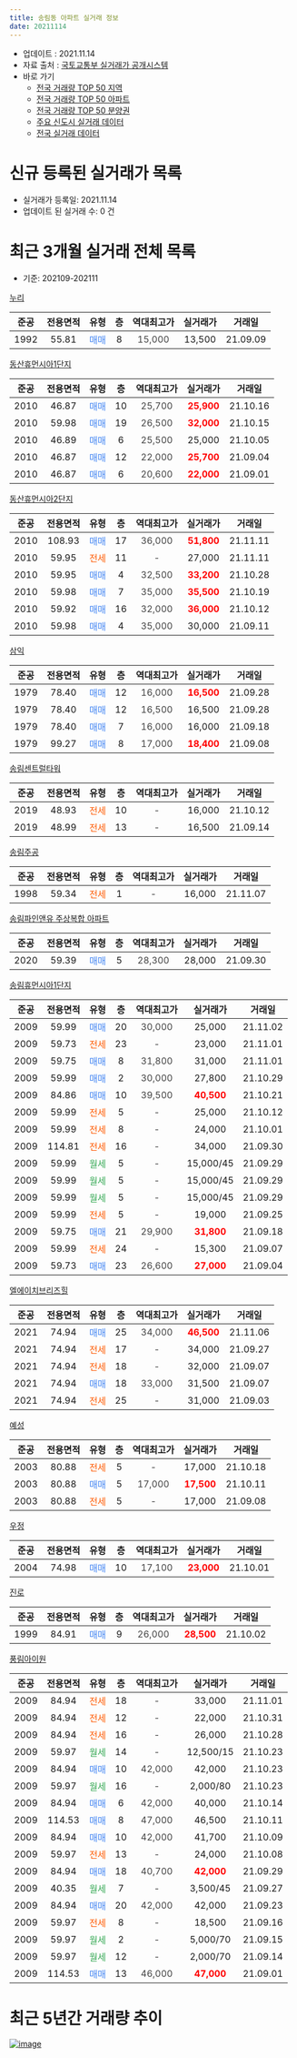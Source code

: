 ```yaml
---
title: 송림동 아파트 실거래 정보
date: 20211114
---
```


* 업데이트 : 2021.11.14
* 자료 출처 : [국토교통부 실거래가 공개시스템](http://rt.molit.go.kr)
* 바로 가기
    * [전국 거래량 TOP 50 지역](https://apt-info.github.io/apt-trade-info/tr)
    * [전국 거래량 TOP 50 아파트](https://apt-info.github.io/apt-trade-info/ta)
    * [전국 거래량 TOP 50 분양권](https://apt-info.github.io/apt-trade-info/tb)
    * [주요 신도시 실거래 데이터](https://apt-info.github.io/apt-trade-info/newtown)
    * [전국 실거래 데이터](https://apt-info.github.io/apt-trade-info/all)



<script async src="https://pagead2.googlesyndication.com/pagead/js/adsbygoogle.js"></script>
<!-- 기본광고 -->
<ins class="adsbygoogle"
     style="display:block"
     data-ad-client="ca-pub-1142216861245946"
     data-ad-slot="4805727019"
     data-ad-format="auto"
     data-full-width-responsive="true"></ins>
<script>
     (adsbygoogle = window.adsbygoogle || []).push({});
</script>


# 신규 등록된 실거래가 목록

* 실거래가 등록일: 2021.11.14
* 업데이트 된 실거래 수: 0 건




<script async src="https://pagead2.googlesyndication.com/pagead/js/adsbygoogle.js"></script>
<!-- 기본광고 -->
<ins class="adsbygoogle"
     style="display:block"
     data-ad-client="ca-pub-1142216861245946"
     data-ad-slot="4805727019"
     data-ad-format="auto"
     data-full-width-responsive="true"></ins>
<script>
     (adsbygoogle = window.adsbygoogle || []).push({});
</script>


# 최근 3개월 실거래 전체 목록
* 기준: 202109-202111


[누리](https://search.naver.com/search.naver?query=%EB%88%84%EB%A6%AC)

|준공|전용면적|유형|층|역대최고가|실거래가|거래일|
|:---:|:---:|:---:|:---:|:---:|:---:|:---:|
|1992|55.81|<span style="color:#4285F3">매매</span>|8|<span style="color:#444444">15,000</span>|13,500|21.09.09|

[동산휴먼시아1단지](https://search.naver.com/search.naver?query=%EB%8F%99%EC%82%B0%ED%9C%B4%EB%A8%BC%EC%8B%9C%EC%95%841%EB%8B%A8%EC%A7%80)

|준공|전용면적|유형|층|역대최고가|실거래가|거래일|
|:---:|:---:|:---:|:---:|:---:|:---:|:---:|
|2010|46.87|<span style="color:#4285F3">매매</span>|10|<span style="color:#444444">25,700</span>|<b><span style="color:#FF0000">25,900</span></b>|21.10.16|
|2010|59.98|<span style="color:#4285F3">매매</span>|19|<span style="color:#444444">26,500</span>|<b><span style="color:#FF0000">32,000</span></b>|21.10.15|
|2010|46.89|<span style="color:#4285F3">매매</span>|6|<span style="color:#444444">25,500</span>|25,000|21.10.05|
|2010|46.87|<span style="color:#4285F3">매매</span>|12|<span style="color:#444444">22,000</span>|<b><span style="color:#FF0000">25,700</span></b>|21.09.04|
|2010|46.87|<span style="color:#4285F3">매매</span>|6|<span style="color:#444444">20,600</span>|<b><span style="color:#FF0000">22,000</span></b>|21.09.01|

[동산휴먼시아2단지](https://search.naver.com/search.naver?query=%EB%8F%99%EC%82%B0%ED%9C%B4%EB%A8%BC%EC%8B%9C%EC%95%842%EB%8B%A8%EC%A7%80)

|준공|전용면적|유형|층|역대최고가|실거래가|거래일|
|:---:|:---:|:---:|:---:|:---:|:---:|:---:|
|2010|108.93|<span style="color:#4285F3">매매</span>|17|<span style="color:#444444">36,000</span>|<b><span style="color:#FF0000">51,800</span></b>|21.11.11|
|2010|59.95|<span style="color:#FF5A00">전세</span>|11|<span style="color:#444444">-</span>|27,000|21.11.11|
|2010|59.95|<span style="color:#4285F3">매매</span>|4|<span style="color:#444444">32,500</span>|<b><span style="color:#FF0000">33,200</span></b>|21.10.28|
|2010|59.98|<span style="color:#4285F3">매매</span>|7|<span style="color:#444444">35,000</span>|<b><span style="color:#FF0000">35,500</span></b>|21.10.19|
|2010|59.92|<span style="color:#4285F3">매매</span>|16|<span style="color:#444444">32,000</span>|<b><span style="color:#FF0000">36,000</span></b>|21.10.12|
|2010|59.98|<span style="color:#4285F3">매매</span>|4|<span style="color:#444444">35,000</span>|30,000|21.09.11|

[삼익](https://search.naver.com/search.naver?query=%EC%82%BC%EC%9D%B5)

|준공|전용면적|유형|층|역대최고가|실거래가|거래일|
|:---:|:---:|:---:|:---:|:---:|:---:|:---:|
|1979|78.40|<span style="color:#4285F3">매매</span>|12|<span style="color:#444444">16,000</span>|<b><span style="color:#FF0000">16,500</span></b>|21.09.28|
|1979|78.40|<span style="color:#4285F3">매매</span>|12|<span style="color:#444444">16,500</span>|16,500|21.09.28|
|1979|78.40|<span style="color:#4285F3">매매</span>|7|<span style="color:#444444">16,000</span>|16,000|21.09.18|
|1979|99.27|<span style="color:#4285F3">매매</span>|8|<span style="color:#444444">17,000</span>|<b><span style="color:#FF0000">18,400</span></b>|21.09.08|

[송림센트럴타워](https://search.naver.com/search.naver?query=%EC%86%A1%EB%A6%BC%EC%84%BC%ED%8A%B8%EB%9F%B4%ED%83%80%EC%9B%8C)

|준공|전용면적|유형|층|역대최고가|실거래가|거래일|
|:---:|:---:|:---:|:---:|:---:|:---:|:---:|
|2019|48.93|<span style="color:#FF5A00">전세</span>|10|<span style="color:#444444">-</span>|16,000|21.10.12|
|2019|48.99|<span style="color:#FF5A00">전세</span>|13|<span style="color:#444444">-</span>|16,500|21.09.14|

[송림주공](https://search.naver.com/search.naver?query=%EC%86%A1%EB%A6%BC%EC%A3%BC%EA%B3%B5)

|준공|전용면적|유형|층|역대최고가|실거래가|거래일|
|:---:|:---:|:---:|:---:|:---:|:---:|:---:|
|1998|59.34|<span style="color:#FF5A00">전세</span>|1|<span style="color:#444444">-</span>|16,000|21.11.07|

[송림파인앤유 주상복합 아파트](https://search.naver.com/search.naver?query=%EC%86%A1%EB%A6%BC%ED%8C%8C%EC%9D%B8%EC%95%A4%EC%9C%A0+%EC%A3%BC%EC%83%81%EB%B3%B5%ED%95%A9+%EC%95%84%ED%8C%8C%ED%8A%B8)

|준공|전용면적|유형|층|역대최고가|실거래가|거래일|
|:---:|:---:|:---:|:---:|:---:|:---:|:---:|
|2020|59.39|<span style="color:#4285F3">매매</span>|5|<span style="color:#444444">28,300</span>|28,000|21.09.30|

[송림휴먼시아1단지](https://search.naver.com/search.naver?query=%EC%86%A1%EB%A6%BC%ED%9C%B4%EB%A8%BC%EC%8B%9C%EC%95%841%EB%8B%A8%EC%A7%80)

|준공|전용면적|유형|층|역대최고가|실거래가|거래일|
|:---:|:---:|:---:|:---:|:---:|:---:|:---:|
|2009|59.99|<span style="color:#4285F3">매매</span>|20|<span style="color:#444444">30,000</span>|25,000|21.11.02|
|2009|59.73|<span style="color:#FF5A00">전세</span>|23|<span style="color:#444444">-</span>|23,000|21.11.01|
|2009|59.75|<span style="color:#4285F3">매매</span>|8|<span style="color:#444444">31,800</span>|31,000|21.11.01|
|2009|59.99|<span style="color:#4285F3">매매</span>|2|<span style="color:#444444">30,000</span>|27,800|21.10.29|
|2009|84.86|<span style="color:#4285F3">매매</span>|10|<span style="color:#444444">39,500</span>|<b><span style="color:#FF0000">40,500</span></b>|21.10.21|
|2009|59.99|<span style="color:#FF5A00">전세</span>|5|<span style="color:#444444">-</span>|25,000|21.10.12|
|2009|59.99|<span style="color:#FF5A00">전세</span>|8|<span style="color:#444444">-</span>|24,000|21.10.01|
|2009|114.81|<span style="color:#FF5A00">전세</span>|16|<span style="color:#444444">-</span>|34,000|21.09.30|
|2009|59.99|<span style="color:#34A853">월세</span>|5|<span style="color:#444444">-</span>|15,000/45|21.09.29|
|2009|59.99|<span style="color:#34A853">월세</span>|5|<span style="color:#444444">-</span>|15,000/45|21.09.29|
|2009|59.99|<span style="color:#34A853">월세</span>|5|<span style="color:#444444">-</span>|15,000/45|21.09.29|
|2009|59.99|<span style="color:#FF5A00">전세</span>|5|<span style="color:#444444">-</span>|19,000|21.09.25|
|2009|59.75|<span style="color:#4285F3">매매</span>|21|<span style="color:#444444">29,900</span>|<b><span style="color:#FF0000">31,800</span></b>|21.09.18|
|2009|59.99|<span style="color:#FF5A00">전세</span>|24|<span style="color:#444444">-</span>|15,300|21.09.07|
|2009|59.73|<span style="color:#4285F3">매매</span>|23|<span style="color:#444444">26,600</span>|<b><span style="color:#FF0000">27,000</span></b>|21.09.04|

[엘에이치브리즈힐](https://search.naver.com/search.naver?query=%EC%97%98%EC%97%90%EC%9D%B4%EC%B9%98%EB%B8%8C%EB%A6%AC%EC%A6%88%ED%9E%90)

|준공|전용면적|유형|층|역대최고가|실거래가|거래일|
|:---:|:---:|:---:|:---:|:---:|:---:|:---:|
|2021|74.94|<span style="color:#4285F3">매매</span>|25|<span style="color:#444444">34,000</span>|<b><span style="color:#FF0000">46,500</span></b>|21.11.06|
|2021|74.94|<span style="color:#FF5A00">전세</span>|17|<span style="color:#444444">-</span>|34,000|21.09.27|
|2021|74.94|<span style="color:#FF5A00">전세</span>|18|<span style="color:#444444">-</span>|32,000|21.09.07|
|2021|74.94|<span style="color:#4285F3">매매</span>|18|<span style="color:#444444">33,000</span>|31,500|21.09.07|
|2021|74.94|<span style="color:#FF5A00">전세</span>|25|<span style="color:#444444">-</span>|31,000|21.09.03|

[예성](https://search.naver.com/search.naver?query=%EC%98%88%EC%84%B1)

|준공|전용면적|유형|층|역대최고가|실거래가|거래일|
|:---:|:---:|:---:|:---:|:---:|:---:|:---:|
|2003|80.88|<span style="color:#FF5A00">전세</span>|5|<span style="color:#444444">-</span>|17,000|21.10.18|
|2003|80.88|<span style="color:#4285F3">매매</span>|5|<span style="color:#444444">17,000</span>|<b><span style="color:#FF0000">17,500</span></b>|21.10.11|
|2003|80.88|<span style="color:#FF5A00">전세</span>|5|<span style="color:#444444">-</span>|17,000|21.09.08|


<script async src="https://pagead2.googlesyndication.com/pagead/js/adsbygoogle.js"></script>
<!-- 기본광고 -->
<ins class="adsbygoogle"
     style="display:block"
     data-ad-client="ca-pub-1142216861245946"
     data-ad-slot="4805727019"
     data-ad-format="auto"
     data-full-width-responsive="true"></ins>
<script>
     (adsbygoogle = window.adsbygoogle || []).push({});
</script>


[우정](https://search.naver.com/search.naver?query=%EC%9A%B0%EC%A0%95)

|준공|전용면적|유형|층|역대최고가|실거래가|거래일|
|:---:|:---:|:---:|:---:|:---:|:---:|:---:|
|2004|74.98|<span style="color:#4285F3">매매</span>|10|<span style="color:#444444">17,100</span>|<b><span style="color:#FF0000">23,000</span></b>|21.10.01|

[진로](https://search.naver.com/search.naver?query=%EC%A7%84%EB%A1%9C)

|준공|전용면적|유형|층|역대최고가|실거래가|거래일|
|:---:|:---:|:---:|:---:|:---:|:---:|:---:|
|1999|84.91|<span style="color:#4285F3">매매</span>|9|<span style="color:#444444">26,000</span>|<b><span style="color:#FF0000">28,500</span></b>|21.10.02|

[풍림아이원](https://search.naver.com/search.naver?query=%ED%92%8D%EB%A6%BC%EC%95%84%EC%9D%B4%EC%9B%90)

|준공|전용면적|유형|층|역대최고가|실거래가|거래일|
|:---:|:---:|:---:|:---:|:---:|:---:|:---:|
|2009|84.94|<span style="color:#FF5A00">전세</span>|18|<span style="color:#444444">-</span>|33,000|21.11.01|
|2009|84.94|<span style="color:#FF5A00">전세</span>|12|<span style="color:#444444">-</span>|22,000|21.10.31|
|2009|84.94|<span style="color:#FF5A00">전세</span>|16|<span style="color:#444444">-</span>|26,000|21.10.28|
|2009|59.97|<span style="color:#34A853">월세</span>|14|<span style="color:#444444">-</span>|12,500/15|21.10.23|
|2009|84.94|<span style="color:#4285F3">매매</span>|10|<span style="color:#444444">42,000</span>|42,000|21.10.23|
|2009|59.97|<span style="color:#34A853">월세</span>|16|<span style="color:#444444">-</span>|2,000/80|21.10.23|
|2009|84.94|<span style="color:#4285F3">매매</span>|6|<span style="color:#444444">42,000</span>|40,000|21.10.14|
|2009|114.53|<span style="color:#4285F3">매매</span>|8|<span style="color:#444444">47,000</span>|46,500|21.10.11|
|2009|84.94|<span style="color:#4285F3">매매</span>|10|<span style="color:#444444">42,000</span>|41,700|21.10.09|
|2009|59.97|<span style="color:#FF5A00">전세</span>|13|<span style="color:#444444">-</span>|24,000|21.10.08|
|2009|84.94|<span style="color:#4285F3">매매</span>|18|<span style="color:#444444">40,700</span>|<b><span style="color:#FF0000">42,000</span></b>|21.09.29|
|2009|40.35|<span style="color:#34A853">월세</span>|7|<span style="color:#444444">-</span>|3,500/45|21.09.27|
|2009|84.94|<span style="color:#4285F3">매매</span>|20|<span style="color:#444444">42,000</span>|42,000|21.09.23|
|2009|59.97|<span style="color:#FF5A00">전세</span>|8|<span style="color:#444444">-</span>|18,500|21.09.16|
|2009|59.97|<span style="color:#34A853">월세</span>|2|<span style="color:#444444">-</span>|5,000/70|21.09.15|
|2009|59.97|<span style="color:#34A853">월세</span>|12|<span style="color:#444444">-</span>|2,000/70|21.09.14|
|2009|114.53|<span style="color:#4285F3">매매</span>|13|<span style="color:#444444">46,000</span>|<b><span style="color:#FF0000">47,000</span></b>|21.09.01|



<script async src="https://pagead2.googlesyndication.com/pagead/js/adsbygoogle.js"></script>
<!-- 기본광고 -->
<ins class="adsbygoogle"
     style="display:block"
     data-ad-client="ca-pub-1142216861245946"
     data-ad-slot="4805727019"
     data-ad-format="auto"
     data-full-width-responsive="true"></ins>
<script>
     (adsbygoogle = window.adsbygoogle || []).push({});
</script>


# 최근 5년간 거래량 추이


<div style="width:100%;">
    <canvas id="deal_progress" height="200"></canvas>
</div>

<script>
new Chart(document.getElementById("deal_progress"), {
    type: 'line',
    data: {
        labels: ['16.01','16.02','16.03','16.04','16.05','16.06','16.07','16.08','16.09','16.10','16.11','16.12','17.01','17.02','17.03','17.04','17.05','17.06','17.07','17.08','17.09','17.10','17.11','17.12','18.01','18.02','18.03','18.04','18.05','18.06','18.07','18.08','18.09','18.10','18.11','18.12','19.01','19.02','19.03','19.04','19.05','19.06','19.07','19.08','19.09','19.10','19.11','19.12','20.01','20.02','20.03','20.04','20.05','20.06','20.07','20.08','20.09','20.10','20.11','20.12','21.01','21.02','21.03','21.04','21.05','21.06','21.07','21.08','21.09','21.10','21.11'],
        datasets: [{
            label: '매매/분양권',
            data: [13,22,34,29,44,25,26,45,45,46,22,20,9,28,27,33,22,24,31,28,33,23,21,17,24,13,40,19,22,29,18,23,33,39,24,11,19,18,22,23,19,13,28,23,26,28,22,20,22,54,77,61,78,55,50,33,36,42,47,61,40,67,74,60,55,39,38,28,15,15,4],
            borderColor: "rgba(66, 133, 243, 1)",
            backgroundColor: "rgba(66, 133, 243, 0.05)",
            borderWidth: 1,
            pointRadius: 0,
            fill: false,
            lineTension: 0
        },{
            label: '전/월세',
            data: [6,10,19,24,16,8,12,19,24,28,12,14,13,23,12,6,6,10,19,10,8,11,11,15,10,13,17,16,12,20,10,14,15,13,13,13,9,16,14,12,7,9,9,8,14,10,11,11,9,18,18,15,11,9,12,5,7,17,11,4,7,11,16,9,12,12,20,18,15,9,4],
            borderColor: "rgba(255, 90, 0, 1)",
            backgroundColor: "rgba(255, 90, 0, 0.05)",
            borderWidth: 1,
            pointRadius: 0,
            fill: false,
            lineTension: 0
        },{
            label: '합계',
            data: [19,32,53,53,60,33,38,64,69,74,34,34,22,51,39,39,28,34,50,38,41,34,32,32,34,26,57,35,34,49,28,37,48,52,37,24,28,34,36,35,26,22,37,31,40,38,33,31,31,72,95,76,89,64,62,38,43,59,58,65,47,78,90,69,67,51,58,46,30,24,8],
            borderColor: "rgba(0, 0, 0, 1)",
            backgroundColor: "rgba(0, 0, 0, 0.03)",
            borderWidth: 0.1,
            pointRadius: 0,
            fill: true,
            lineTension: 0
        }
        ]
    },
    options: {
        responsive: true,
        title: {
            display: false
        },
        tooltips: {
            mode: 'index',
            intersect: false
        },
        hover: {
            mode: 'nearest',
            intersect: true
        },
        scales: {
            xAxes: [{
                display: true,
                scaleLabel: {
                    display: true,
                    labelString: '년/월'
                }
            }],
            yAxes: [{
                display: true,
                ticks: {
                    suggestedMin: 0,
                },
                scaleLabel: {
                    display: true,
                    labelString: '실거래 수'
                }
            }]
        }
    }
});

</script>


[![image](https://apt-info.github.io/images/2020-01-03-apt-trade-info/1024x500.png)](https://play.google.com/store/apps/details?id=com.aptinfo.apttradeinfo)

